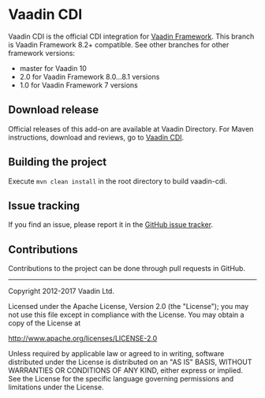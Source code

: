 # Vaadin CDI

Vaadin CDI is the official CDI integration for [Vaadin Framework](https://github.com/vaadin/framework).
This branch is Vaadin Framework 8.2+ compatible. See other branches for other framework versions:
* master for Vaadin 10
* 2.0 for Vaadin Framework 8.0...8.1 versions
* 1.0 for Vaadin Framework 7 versions

## Download release

Official releases of this add-on are available at Vaadin Directory. For Maven instructions, download and reviews, go to [Vaadin CDI](https://vaadin.com/addon/vaadin-cdi).

## Building the project

Execute `mvn clean install` in the root directory to build vaadin-cdi.

## Issue tracking

If you find an issue, please report it in the [GitHub issue tracker](https://github.com/vaadin/cdi/issues).

## Contributions

Contributions to the project can be done through pull requests in GitHub.

---

Copyright 2012-2017 Vaadin Ltd.

Licensed under the Apache License, Version 2.0 (the "License"); you may not
use this file except in compliance with the License. You may obtain a copy of
the License at

http://www.apache.org/licenses/LICENSE-2.0

Unless required by applicable law or agreed to in writing, software
distributed under the License is distributed on an "AS IS" BASIS, WITHOUT
WARRANTIES OR CONDITIONS OF ANY KIND, either express or implied. See the
License for the specific language governing permissions and limitations under
the License.
